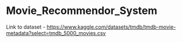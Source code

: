 # Movie_Recommendor_System
Link to dataset - https://www.kaggle.com/datasets/tmdb/tmdb-movie-metadata?select=tmdb_5000_movies.csv
